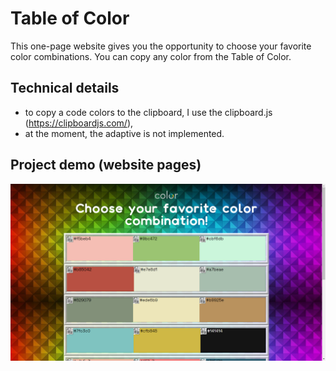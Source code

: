 # Table of Color

This one-page website gives you the opportunity to choose your favorite color combinations. You can copy any color from the Table of Color.

## Technical details

- to copy a code colors to the clipboard, I use the clipboard.js (https://clipboardjs.com/),
- at the moment, the adaptive is not implemented.

## Project demo (website pages)

![demo.png](demo.png)
